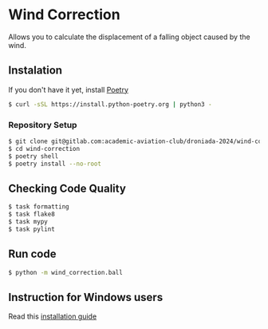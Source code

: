 # Wind Correction

Allows you to calculate the displacement of a falling object caused by the wind.

## Instalation

If you don't have it yet, install [Poetry](https://python-poetry.org/docs/)

```bash
$ curl -sSL https://install.python-poetry.org | python3 -
```

### Repository Setup

```bash
$ git clone git@gitlab.com:academic-aviation-club/droniada-2024/wind-correction.git
$ cd wind-correction
$ poetry shell
$ poetry install --no-root
```

## Checking Code Quality

```bash
$ task formatting
$ task flake8
$ task mypy
$ task pylint
```

## Run code

```bash
$ python -m wind_correction.ball
```

## Instruction for Windows users

Read this [installation guide](https://docs.fedoraproject.org/en-US/fedora/latest/getting-started/)

